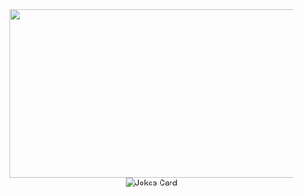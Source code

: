 <div align="center">
<img src="https://giphy.com/gifs/animation-work-glas-2017-l3q2WMhNcyFOWP280" width="600" height="300"/>
</div>
<div align="center">
  <img src="https://readme-jokes.vercel.app/api" alt="Jokes Card" />
</div>
